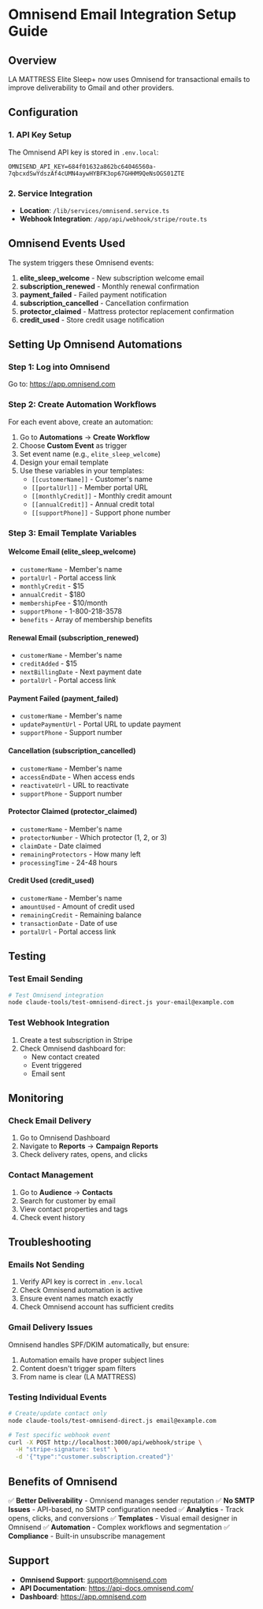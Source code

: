 # Omnisend Email Integration Setup Guide

## Overview
LA MATTRESS Elite Sleep+ now uses Omnisend for transactional emails to improve deliverability to Gmail and other providers.

## Configuration

### 1. API Key Setup
The Omnisend API key is stored in `.env.local`:
```
OMNISEND_API_KEY=684f01632a862bc64046560a-7qbcxdSwYdszAf4cUMN4aywHYBFK3op67GHHM9QeNsOGS01ZTE
```

### 2. Service Integration
- **Location**: `/lib/services/omnisend.service.ts`
- **Webhook Integration**: `/app/api/webhook/stripe/route.ts`

## Omnisend Events Used

The system triggers these Omnisend events:

1. **elite_sleep_welcome** - New subscription welcome email
2. **subscription_renewed** - Monthly renewal confirmation
3. **payment_failed** - Failed payment notification
4. **subscription_cancelled** - Cancellation confirmation
5. **protector_claimed** - Mattress protector replacement confirmation
6. **credit_used** - Store credit usage notification

## Setting Up Omnisend Automations

### Step 1: Log into Omnisend
Go to: https://app.omnisend.com

### Step 2: Create Automation Workflows

For each event above, create an automation:

1. Go to **Automations** → **Create Workflow**
2. Choose **Custom Event** as trigger
3. Set event name (e.g., `elite_sleep_welcome`)
4. Design your email template
5. Use these variables in your templates:
   - `[[customerName]]` - Customer's name
   - `[[portalUrl]]` - Member portal URL
   - `[[monthlyCredit]]` - Monthly credit amount
   - `[[annualCredit]]` - Annual credit total
   - `[[supportPhone]]` - Support phone number

### Step 3: Email Template Variables

#### Welcome Email (elite_sleep_welcome)
- `customerName` - Member's name
- `portalUrl` - Portal access link
- `monthlyCredit` - $15
- `annualCredit` - $180
- `membershipFee` - $10/month
- `supportPhone` - 1-800-218-3578
- `benefits` - Array of membership benefits

#### Renewal Email (subscription_renewed)
- `customerName` - Member's name
- `creditAdded` - $15
- `nextBillingDate` - Next payment date
- `portalUrl` - Portal access link

#### Payment Failed (payment_failed)
- `customerName` - Member's name
- `updatePaymentUrl` - Portal URL to update payment
- `supportPhone` - Support number

#### Cancellation (subscription_cancelled)
- `customerName` - Member's name
- `accessEndDate` - When access ends
- `reactivateUrl` - URL to reactivate
- `supportPhone` - Support number

#### Protector Claimed (protector_claimed)
- `customerName` - Member's name
- `protectorNumber` - Which protector (1, 2, or 3)
- `claimDate` - Date claimed
- `remainingProtectors` - How many left
- `processingTime` - 24-48 hours

#### Credit Used (credit_used)
- `customerName` - Member's name
- `amountUsed` - Amount of credit used
- `remainingCredit` - Remaining balance
- `transactionDate` - Date of use
- `portalUrl` - Portal access link

## Testing

### Test Email Sending
```bash
# Test Omnisend integration
node claude-tools/test-omnisend-direct.js your-email@example.com
```

### Test Webhook Integration
1. Create a test subscription in Stripe
2. Check Omnisend dashboard for:
   - New contact created
   - Event triggered
   - Email sent

## Monitoring

### Check Email Delivery
1. Go to Omnisend Dashboard
2. Navigate to **Reports** → **Campaign Reports**
3. Check delivery rates, opens, and clicks

### Contact Management
1. Go to **Audience** → **Contacts**
2. Search for customer by email
3. View contact properties and tags
4. Check event history

## Troubleshooting

### Emails Not Sending
1. Verify API key is correct in `.env.local`
2. Check Omnisend automation is active
3. Ensure event names match exactly
4. Check Omnisend account has sufficient credits

### Gmail Delivery Issues
Omnisend handles SPF/DKIM automatically, but ensure:
1. Automation emails have proper subject lines
2. Content doesn't trigger spam filters
3. From name is clear (LA MATTRESS)

### Testing Individual Events
```bash
# Create/update contact only
node claude-tools/test-omnisend-direct.js email@example.com

# Test specific webhook event
curl -X POST http://localhost:3000/api/webhook/stripe \
  -H "stripe-signature: test" \
  -d '{"type":"customer.subscription.created"}'
```

## Benefits of Omnisend

✅ **Better Deliverability** - Omnisend manages sender reputation
✅ **No SMTP Issues** - API-based, no SMTP configuration needed
✅ **Analytics** - Track opens, clicks, and conversions
✅ **Templates** - Visual email designer in Omnisend
✅ **Automation** - Complex workflows and segmentation
✅ **Compliance** - Built-in unsubscribe management

## Support

- **Omnisend Support**: support@omnisend.com
- **API Documentation**: https://api-docs.omnisend.com/
- **Dashboard**: https://app.omnisend.com
